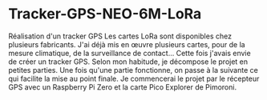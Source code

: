 # Tracker-GPS-NEO-6M-LoRa
Réalisation d'un tracker GPS
Les cartes LoRa sont disponibles chez plusieurs fabricants. J'ai déjà mis en œuvre plusieurs cartes, pour de la mesure climatique, de la surveillance de contact... Cette fois j'avais envie de créer un tracker GPS. Selon mon habitude, je décompose le projet en petites parties. Une fois qu'une partie fonctionne, on passe à la suivante ce qui facilite la mise au point finale. Je commencerai le projet par le récepteur GPS avec un Raspberry Pi Zero et la carte Pico Explorer de Pimoroni.
